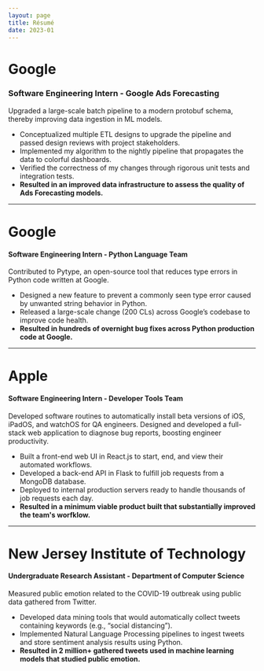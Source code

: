 ```yaml
---
layout: page
title: Résumé
date: 2023-01
---
```


# Google
### Software Engineering Intern - Google Ads Forecasting
Upgraded a large-scale batch pipeline to a modern protobuf schema, thereby improving data ingestion in ML models.
* Conceptualized multiple ETL designs to upgrade the pipeline and passed design reviews with project stakeholders.
* Implemented my algorithm to the nightly pipeline that propagates the data to colorful dashboards.
* Verified the correctness of my changes through rigorous unit tests and integration tests.
* **Resulted in an improved data infrastructure to assess the quality of Ads Forecasting models.**
<hr>

# Google
#### Software Engineering Intern - Python Language Team
Contributed to Pytype, an open-source tool that reduces type errors in Python code written at Google.
* Designed a new feature to prevent a commonly seen type error caused by unwanted string behavior in Python.
* Released a large-scale change (200 CLs) across Google’s codebase to improve code health.
* **Resulted in hundreds of overnight bug fixes across Python production code at Google.**
<hr>

# Apple
#### Software Engineering Intern - Developer Tools Team
Developed software routines to automatically install beta versions of iOS, iPadOS, and watchOS for QA engineers.
Designed and developed a full-stack web application to diagnose bug reports, boosting engineer productivity.
* Built a front-end web UI in React.js to start, end, and view their automated workflows.
* Developed a back-end API in Flask to fulfill job requests from a MongoDB database.
* Deployed to internal production servers ready to handle thousands of job requests each day.
* **Resulted in a minimum viable product built that substantially improved the team's worfklow.**
<hr>

# New Jersey Institute of Technology
#### Undergraduate Research Assistant - Department of Computer Science
Measured public emotion related to the COVID-19 outbreak using public data gathered from Twitter.
* Developed data mining tools that would automatically collect tweets containing keywords (e.g., “social distancing”).
* Implemented Natural Language Processing pipelines to ingest tweets and store sentiment analysis results using Python.
* **Resulted in 2 million+ gathered tweets used in machine learning models that studied public emotion.**
